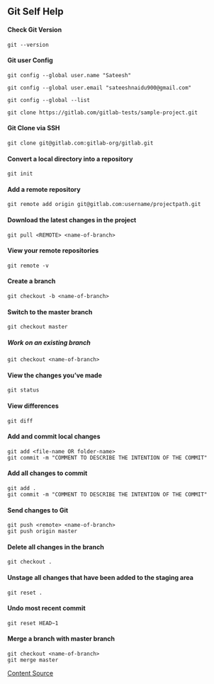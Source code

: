 
## Git Self Help

#### Check Git Version
```
git --version
```
#### Git user Config
```
git config --global user.name "Sateesh"

git config --global user.email "sateeshnaidu900@gmail.com"

git config --global --list

git clone https://gitlab.com/gitlab-tests/sample-project.git
```
#### Git Clone via SSH
```
git clone git@gitlab.com:gitlab-org/gitlab.git
```
#### Convert a local directory into a repository
```
git init
```
#### Add a remote repository
```
git remote add origin git@gitlab.com:username/projectpath.git
```
#### Download the latest changes in the project
```
git pull <REMOTE> <name-of-branch>
```
#### View your remote repositories
```
git remote -v
```
#### Create a branch
```
git checkout -b <name-of-branch>
```
#### Switch to the master branch
```
git checkout master
```
##### Work on an existing branch
```
git checkout <name-of-branch>
```
#### View the changes you’ve made
```
git status
```
#### View differences
```
git diff
```
#### Add and commit local changes
```
git add <file-name OR folder-name>
git commit -m "COMMENT TO DESCRIBE THE INTENTION OF THE COMMIT"
```
#### Add all changes to commit
```
git add .
git commit -m "COMMENT TO DESCRIBE THE INTENTION OF THE COMMIT"
```
#### Send changes to Git
```
git push <remote> <name-of-branch>
git push origin master
```
#### Delete all changes in the branch
```
git checkout .
```
#### Unstage all changes that have been added to the staging area
```
git reset .
```
#### Undo most recent commit
```
git reset HEAD~1
```
#### Merge a branch with master branch
```
git checkout <name-of-branch>
git merge master
```
[Content Source](https://docs.gitlab.com/ee/gitlab-basics/start-using-git.html)


